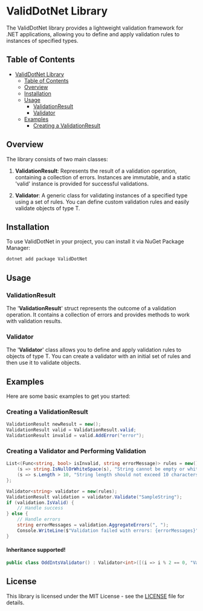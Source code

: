 # ValidDotNet Library

The ValidDotNet library provides a lightweight validation framework for .NET applications, allowing you to define and apply validation rules to instances of specified types.

## Table of Contents

- [ValidDotNet Library](#validdotnet-library)
    - [Table of Contents](#table-of-contents)
    - [Overview](#overview)
    - [Installation](#installation)
    - [Usage](#usage)
        - [ValidationResult](#validationresult)
        - [Validator](#validator)
    - [Examples](#examples)
        - [Creating a ValidationResult](#creating-a-validationresult)

## Overview

The library consists of two main classes:

1. **ValidationResult**: Represents the result of a validation operation, containing a collection of errors. Instances are immutable, and a static 'valid' instance is provided for successful validations.

2. **Validator<T>**: A generic class for validating instances of a specified type using a set of rules. You can define custom validation rules and easily validate objects of type T.

## Installation

To use ValidDotNet in your project, you can install it via NuGet Package Manager:

```bash
dotnet add package ValidDotNet
```

## Usage
### ValidationResult
The '**ValidationResult**' struct represents the outcome of a validation operation. It contains a collection of errors and provides methods to work with validation results.

### Validator<T>
The '**Validator<T>**' class allows you to define and apply validation rules to objects of type T. You can create a validator with an initial set of rules and then use it to validate objects.

## Examples
Here are some basic examples to get you started:

### Creating a ValidationResult
```cs
ValidationResult newResult = new();
ValidationResult valid = ValidationResult.valid;
ValidationResult invalid = valid.AddError("error");
```

### Creating a Validator and Performing Validation
```cs
List<(Func<string, bool> isInvalid, string errorMessage)> rules = new() {
    (s => string.IsNullOrWhiteSpace(s), "String cannot be empty or whitespace."),
    (s => s.Length > 10, "String length should not exceed 10 characters.")
};

Validator<string> validator = new(rules);
ValidationResult validation = validator.Validate("SampleString");
if (validation.IsValid) {
    // Handle success
} else {
    // Handle errors
    string errorMessages = validation.AggregateErrors(", ");
    Console.WriteLine($"Validation failed with errors: {errorMessages}");
}
```
#### Inheritance supported!
```cs
public class OddIntsValidator() : Validator<int>([(i => i % 2 == 0, "Value must be odd")]);
```

## License
This library is licensed under the MIT License - see the [LICENSE](LICENSE) file for details.